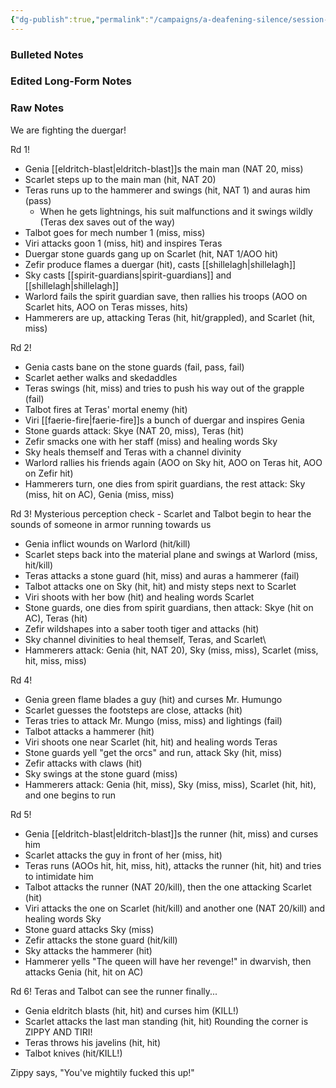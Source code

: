 ```yaml
---
{"dg-publish":true,"permalink":"/campaigns/a-deafening-silence/session-notes/session-48/"}
---
```


### Bulleted Notes

### Edited Long-Form Notes 

### Raw Notes
We are fighting the duergar!

Rd 1!
- Genia [[eldritch-blast\|eldritch-blast]]s the main man (NAT 20, miss)
- Scarlet steps up to the main man (hit, NAT 20)
- Teras runs up to the hammerer and swings (hit,  NAT 1) and auras him (pass)
	- When he gets lightnings, his suit malfunctions and it swings wildly (Teras dex saves out of the way)
- Talbot goes for mech number 1 (miss, miss)
- Viri attacks goon 1 (miss, hit) and inspires Teras
- Duergar stone guards gang up on Scarlet (hit, NAT 1/AOO hit)
- Zefir produce flames a duergar (hit), casts [[shillelagh\|shillelagh]] 
- Sky casts [[spirit-guardians\|spirit-guardians]] and [[shillelagh\|shillelagh]] 
- Warlord fails the spirit guardian save, then rallies his troops (AOO on Scarlet hits, AOO on Teras misses, hits)
- Hammerers are up, attacking Teras (hit, hit/grappled), and Scarlet (hit, miss)

Rd 2!
- Genia casts bane on the stone guards (fail, pass, fail)
- Scarlet aether walks and skedaddles
- Teras swings (hit, miss) and tries to push his way out of the grapple (fail)
- Talbot fires at Teras' mortal enemy (hit)
- Viri [[faerie-fire\|faerie-fire]]s a bunch of duergar and inspires Genia
- Stone guards attack: Skye (NAT 20, miss), Teras (hit)
- Zefir smacks one with her staff (miss) and healing words Sky
- Sky heals themself and Teras with a channel divinity 
- Warlord rallies his friends again (AOO on Sky hit, AOO on Teras hit, AOO on Zefir hit)
- Hammerers turn, one dies from spirit guardians, the rest attack: Sky (miss, hit on AC), Genia (miss, miss)

Rd 3!
Mysterious perception check - Scarlet and Talbot begin to hear the sounds of someone in armor running towards us
- Genia inflict wounds on Warlord (hit/kill)
- Scarlet steps back into the material plane and swings at Warlord (miss, hit/kill)
- Teras attacks a stone guard (hit, miss) and auras a hammerer (fail)
- Talbot attacks one on Sky (hit, hit) and misty steps next to Scarlet
- Viri shoots with her bow (hit) and healing words Scarlet 
- Stone guards, one dies from spirit guardians, then attack: Skye (hit on AC), Teras (hit)
- Zefir wildshapes into a saber tooth tiger and attacks (hit)
- Sky channel divinities to heal themself, Teras, and Scarlet\
- Hammerers attack: Genia (hit, NAT 20), Sky (miss, miss), Scarlet (miss, hit, miss, miss)

Rd 4!
- Genia green flame blades a guy (hit) and curses Mr. Humungo
- Scarlet guesses the footsteps are close, attacks (hit)
- Teras tries to attack Mr. Mungo (miss, miss) and lightings (fail)
- Talbot attacks a hammerer (hit)
- Viri shoots one near Scarlet (hit, hit) and healing words Teras
- Stone guards yell "get the orcs" and run, attack Sky (hit, miss)
- Zefir attacks with claws (hit)
- Sky swings at the stone guard (miss)
- Hammerers attack: Genia (hit, miss), Sky (miss, miss), Scarlet (hit, hit), and one begins to run

Rd 5! 
- Genia [[eldritch-blast\|eldritch-blast]]s the runner (hit, miss) and curses him
- Scarlet attacks the guy in front of her (miss, hit)
- Teras runs (AOOs hit, hit, miss, hit), attacks the runner (hit, hit) and tries to intimidate him 
- Talbot attacks the runner (NAT 20/kill), then the one attacking Scarlet (hit)
- Viri attacks the one on Scarlet (hit/kill) and another one (NAT 20/kill) and healing words Sky 
- Stone guard attacks Sky (miss)
- Zefir attacks the stone guard (hit/kill)
- Sky attacks the hammerer (hit)
- Hammerer yells "The queen will have her revenge!" in dwarvish, then attacks Genia (hit, hit on AC)

Rd 6!
Teras and Talbot can see the runner finally...
- Genia eldritch blasts (hit, hit) and curses him (KILL!)
- Scarlet attacks the last man standing (hit, hit)
Rounding the corner is ZIPPY AND TIRI!
- Teras throws his javelins (hit, hit)
- Talbot knives (hit/KILL!)

Zippy says, "You've mightily fucked this up!"